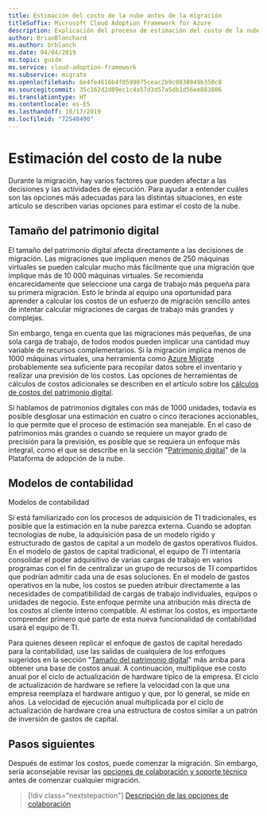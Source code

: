```yaml
---
title: Estimación del costo de la nube antes de la migración
titleSuffix: Microsoft Cloud Adoption Framework for Azure
description: Explicación del proceso de estimación del costo de la nube antes de la migración.
author: BrianBlanchard
ms.author: brblanch
ms.date: 04/04/2019
ms.topic: guide
ms.service: cloud-adoption-framework
ms.subservice: migrate
ms.openlocfilehash: be4fe4616b4f0599075ceac2b9c0838949b350c8
ms.sourcegitcommit: 35c162d2d09ec1c4a57d3d57a5db1d56ee883806
ms.translationtype: HT
ms.contentlocale: es-ES
ms.lasthandoff: 10/17/2019
ms.locfileid: "72548490"
---
```

# <a name="estimate-cloud-costs"></a>Estimación del costo de la nube

Durante la migración, hay varios factores que pueden afectar a las decisiones y las actividades de ejecución. Para ayudar a entender cuáles son las opciones más adecuadas para las distintas situaciones, en este artículo se describen varias opciones para estimar el costo de la nube.

## <a name="digital-estate-size"></a>Tamaño del patrimonio digital

El tamaño del patrimonio digital afecta directamente a las decisiones de migración. Las migraciones que impliquen menos de 250 máquinas virtuales se pueden calcular mucho más fácilmente que una migración que implique más de 10 000 máquinas virtuales. Se recomienda encarecidamente que seleccione una carga de trabajo más pequeña para su primera migración. Esto le brinda al equipo una oportunidad para aprender a calcular los costos de un esfuerzo de migración sencillo antes de intentar calcular migraciones de cargas de trabajo más grandes y complejas.

Sin embargo, tenga en cuenta que las migraciones más pequeñas, de una sola carga de trabajo, de todos modos pueden implicar una cantidad muy variable de recursos complementarios. Si la migración implica menos de 1000 máquinas virtuales, una herramienta como [Azure Migrate](https://docs.microsoft.com/azure/migrate/migrate-overview) probablemente sea suficiente para recopilar datos sobre el inventario y realizar una previsión de los costos. Las opciones de herramientas de cálculos de costos adicionales se describen en el artículo sobre los [cálculos de costos del patrimonio digital](../../../digital-estate/calculate.md).

Si hablamos de patrimonios digitales con más de 1000 unidades, todavía es posible desglosar una estimación en cuatro o cinco iteraciones accionables, lo que permite que el proceso de estimación sea manejable. En el caso de patrimonios más grandes o cuando se requiere un mayor grado de precisión para la previsión, es posible que se requiera un enfoque más integral, como el que se describe en la sección "[Patrimonio digital](../../../digital-estate/index.md)" de la Plataforma de adopción de la nube.

## <a name="accounting-models"></a>Modelos de contabilidad

Modelos de contabilidad

Si está familiarizado con los procesos de adquisición de TI tradicionales, es posible que la estimación en la nube parezca externa. Cuando se adoptan tecnologías de nube, la adquisición pasa de un modelo rígido y estructurado de gastos de capital a un modelo de gastos operativos fluidos. En el modelo de gastos de capital tradicional, el equipo de TI intentaría consolidar el poder adquisitivo de varias cargas de trabajo en varios programas con el fin de centralizar un grupo de recursos de TI compartidos que podrían admitir cada una de esas soluciones. En el modelo de gastos operativos en la nube, los costos se pueden atribuir directamente a las necesidades de compatibilidad de cargas de trabajo individuales, equipos o unidades de negocio. Este enfoque permite una atribución más directa de los costos al cliente interno compatible. Al estimar los costos, es importante comprender primero qué parte de esta nueva funcionalidad de contabilidad usará el equipo de TI.

Para quienes deseen replicar el enfoque de gastos de capital heredado para la contabilidad, use las salidas de cualquiera de los enfoques sugeridos en la sección "[Tamaño del patrimonio digital](#digital-estate-size)" más arriba para obtener una base de costos anual. A continuación, multiplique ese costo anual por el ciclo de actualización de hardware típico de la empresa. El ciclo de actualización de hardware se refiere la velocidad con la que una empresa reemplaza el hardware antiguo y que, por lo general, se mide en años. La velocidad de ejecución anual multiplicada por el ciclo de actualización de hardware crea una estructura de costos similar a un patrón de inversión de gastos de capital.

## <a name="next-steps"></a>Pasos siguientes

Después de estimar los costos, puede comenzar la migración. Sin embargo, sería aconsejable revisar las [opciones de colaboración y soporte técnico](./partnership-options.md) antes de comenzar cualquier migración.

> [!div class="nextstepaction"]
> [Descripción de las opciones de colaboración](./partnership-options.md)
